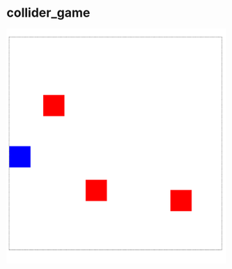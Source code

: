 # collider_game
![Image](https://github.com/Digvijaysingh0707/collider_game/blob/master/Collider%20game.png)
